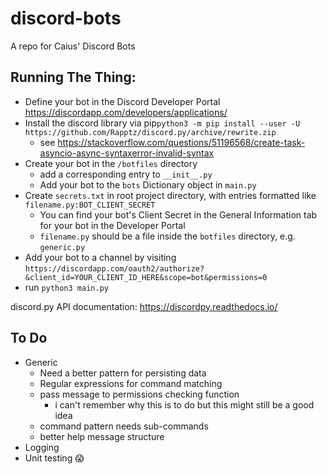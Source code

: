 # discord-bots
A repo for Caius' Discord Bots

## Running The Thing:
* Define your bot in the Discord Developer Portal https://discordapp.com/developers/applications/
* Install the discord library via pip`python3 -m pip install --user -U https://github.com/Rapptz/discord.py/archive/rewrite.zip`
	* see https://stackoverflow.com/questions/51196568/create-task-asyncio-async-syntaxerror-invalid-syntax
* Create your bot in the `/botfiles` directory 
	* add a corresponding entry to `__init__.py`
	* Add your bot to the `bots` Dictionary object in `main.py`
* Create `secrets.txt` in root project directory, with entries formatted like `filename.py:BOT_CLIENT_SECRET` 
	* You can find your bot's Client Secret in the General Information tab for your bot in the Developer Portal
	* `filename.py` should be a file inside the `botfiles` directory, e.g. `generic.py`
* Add your bot to a channel by visiting `https://discordapp.com/oauth2/authorize?&client_id=YOUR_CLIENT_ID_HERE&scope=bot&permissions=0`
* run `python3 main.py`

discord.py API documentation: https://discordpy.readthedocs.io/

## To Do
* Generic
  * Need a better pattern for persisting data
  * Regular expressions for command matching
  * pass message to permissions checking function
  	* i can't remember why this is to do but this might still be a good idea
  * command pattern needs sub-commands
  * better help message structure
* Logging
* Unit testing :scream:
